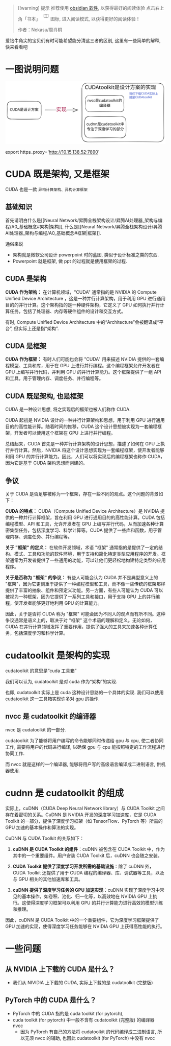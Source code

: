 
>[!warning] 提示
>推荐使用 [obsidian 软件](https://obsidian.md/), 以获得最好的阅读体验
>点击右上角「书本」![](https://raw.githubusercontent.com/Nekasu/Blog_pics/main/20240910163022.png)图标, 进入阅读模式, 以获得更好的阅读体验！
>
>作者：Nekasu/周肖桐

爱钻牛角尖的宝贝们有时可能希望能分清这三者的区别, 这里有一些简单的解释, 快来看看吧

# 一图说明问题

![](https://raw.githubusercontent.com/Nekasu/Blog_pics/main/Drawing%202024-05-11%2017.46.08.excalidraw.svg)

export https_proxy='http://10.15.138.52:7890'

# CUDA 既是架构, 又是框架

CUDA 也是一款 `异构计算架构、异构计算框架`

## 基础知识

首先请明白什么是[[Neural Network/昇腾全栈架构设计/昇腾AI处理器_架构与编程/A0_基础概念#架构|架构]], 什么是[[Neural Network/昇腾全栈架构设计/昇腾AI处理器_架构与编程/A0_基础概念#框架|框架]].

通俗来说
- 架构就是微软公司设计 powerpoint 时的蓝图, 类似于设计标准之类的东西.
- Powerpoint 就是框架, 做 ppt 的过程就是使用框架的过程.

## CUDA 是架构

**CUDA 作为架构：** 在计算机领域，"CUDA" 通常指的是 NVIDIA 的 Compute Unified Device Architecture ，这是一种并行计算架构，用于利用 GPU 进行通用目的的并行计算。这个架构指的是一种硬件架构，它定义了 GPU 如何执行并行计算任务，包括了处理器、内存等硬件组件的设计和交互方式。

有时, Compute Unified Device Architecture 中的“Architecture”会被翻译成“平台”, 但实际上还是指“架构”.

## CUDA 是框架

**CUDA 作为框架：** 有时人们可能也会将 "CUDA" 用来描述 NVIDIA 提供的一套编程模型、工具和库，用于在 GPU 上进行并行编程。这个编程框架允许开发者在 GPU 上编写并行代码，并利用 GPU 的并行计算能力。这个框架提供了一组 API 和工具，用于管理内存、调度任务、并行编程等。

## CUDA 既是架构, 也是框架

CUDA 是一种设计思想, 将之实现后的框架也被人们称作 CUDA.

CUDA 起初是 NVIDIA 设计的一种并行计算架构和思想，用于利用 GPU 进行通用目的的高性能计算。随着时间的推移，CUDA 这个设计思想被实现为一套编程框架，开发者可以使用这个框架在 GPU 上进行并行编程。

总结起来，CUDA 首先是一种并行计算架构的设计思想，描述了如何在 GPU 上执行并行计算。然后，NVIDIA 将这个设计思想实现为一套编程框架，使开发者能够利用 GPU 的并行计算能力。因此，人们可以将实现后的编程框架也称作 CUDA，因为它是基于 CUDA 架构思想而创建的。

## 争议

关于 CUDA 是否足够被称为一个框架，存在一些不同的观点。这个问题的背景如下：

**CUDA 的特点：**
CUDA（Compute Unified Device Architecture）是 NVIDIA 提供的一种并行计算框架，旨在利用 GPU 进行通用目的的高性能计算。CUDA 包括编程模型、API 和工具，允许开发者在 GPU 上编写并行代码，从而加速各种计算密集型任务，包括深度学习、科学计算等。CUDA 提供了一些库和函数，用于管理内存、调度任务、并行编程等。

**关于 "框架" 的定义：**
在软件开发领域，术语 "框架" 通常指的是提供了一定的结构、模式、工具和功能的软件环境，用于支持和简化特定类型应用程序的开发。框架通常为开发者提供了一些通用的功能，可以让他们更轻松地构建特定类型的应用程序。

**关于是否称为 "框架" 的争议：**
有些人可能会认为 CUDA 并不是典型意义上的 "框架"，因为它更侧重于提供了一种编程模型和工具，而不像一些传统的框架那样提供了丰富的抽象、组件和预定义功能。另一方面，有些人可能认为 CUDA 可以被视为一种框架，因为它提供了一系列工具和接口，用于支持 GPU 上的并行编程，使开发者能够更好地利用 GPU 的计算能力。

因此，关于是否将 CUDA 称为 "框架" 可能会因为不同人的观点而有所不同。这种争议通常是语义上的，取决于对 "框架" 这个术语的理解和定义。无论如何，CUDA 在并行计算领域发挥了重要作用，提供了强大的工具来加速各种计算任务，包括深度学习和科学计算。

# cudatoolkit 是架构的实现

cudatoolkit 的意思是“cuda 工具箱”

我们可以认为, cudatoolkit 是对 cuda 作为“架构”的实现. 

也即, cudatoolkit 实际上是 cuda 这种设计思路的一个具体的实现. 我们可以使用 cudatoolkit 这一工具箱实现许多对 gpu 的操作.

## nvcc 是 cudatoolkit 的编译器

nvcc 是 cudatoolkit 的一部分.

cudatoolkit 为了能够将用户编写的命令能够同时传递给 gpu 与 cpu, 使二者协同工作, 需要将用户的代码进行编译, 以确保 gpu 与 cpu 能按照特定的工作流程进行协同工作.

而 nvcc 就是这样的一个编译器, 能够将用户写的高级语言编译成二进制语言, 供机器使用.

# cudnn 是 cudatoolkit 的组成

实际上，cuDNN（CUDA Deep Neural Network library）与 CUDA Toolkit 之间存在着密切的关系。CuDNN 是 NVIDIA 开发的深度学习加速库，它是 CUDA Toolkit 的一部分，提供了深度学习框架（如 TensorFlow、PyTorch 等）所需的 GPU 加速的基本操作和算法的实现。

CuDNN 与 CUDA Toolkit 的关系如下：

1. **cuDNN 是 CUDA Toolkit 的组件**：cuDNN 被包含在 CUDA Toolkit 中，作为其中的一个重要组件。用户安装 CUDA Toolkit 后，cuDNN 也会随之安装。

2. **CUDA Toolkit 提供了深度学习开发所需的基础设施**：除了 cuDNN 外，CUDA Toolkit 还提供了用于 CUDA 编程的编译器、库、调试器等工具，以及与 GPU 相关的其他加速库和工具。

3. **cuDNN 提供了深度学习任务的 GPU 加速实现**：cuDNN 实现了深度学习中常见的基本操作，如卷积、池化、归一化等，以高效地在 NVIDIA GPU 上执行。这使得深度学习框架可以利用 GPU 的并行计算能力进行高效的模型训练和推理。

因此，cuDNN 是 CUDA Toolkit 中的一个重要组件，它为深度学习框架提供了 GPU 加速的实现，使得深度学习任务能够在 NVIDIA GPU 上获得高性能的执行。

# 一些问题

## 从 NVIDIA 上下载的 CUDA 是什么？

- 我们从 NIVIDIA 上下载的 CUDA, 实际上下载的是 cudatoolkit (完整版)

## PyTorch 中的 CUDA 是什么？

- PyTorch 中的 CUDA 指的是 cuda toolkit (for pytorch), 
-  cuda toolkit (for pytorch) 中一般不含有 cudatoolkit (完整版) 的编译器 nvcc
	- 因为 PyTorch 有自己的方法将 cudatoolkit 的代码编译成二进制语言, 所以无须 nvcc 的辅助, 也因此 cudatoolkit (for PyTorch) 中没有 nvcc